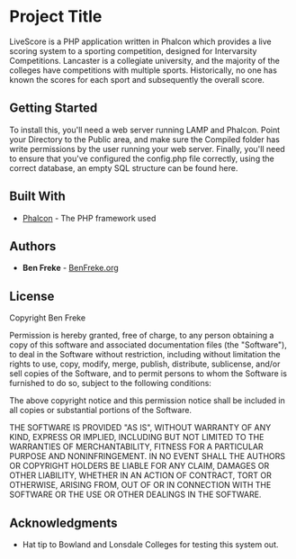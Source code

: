 # Project Title

LiveScore is a PHP application written in Phalcon which provides a live scoring system to a sporting competition, designed for Intervarsity Competitions. Lancaster is a collegiate university, and the majority of the colleges have competitions with multiple sports. Historically, no one has known the scores for each sport and subsequently the overall score.

## Getting Started

To install this, you'll need a web server running LAMP and Phalcon. Point your Directory to the Public area, and make sure the Compiled folder has write permissions by the user running your web server. Finally, you'll need to ensure that you've configured the config.php file correctly, using the correct database, an empty SQL structure can be found here.

## Built With

* [Phalcon](https://phalconphp.com/en/) - The PHP framework used

## Authors

* **Ben Freke** - [BenFreke.org](https://benfreke.org)

## License

Copyright Ben Freke

Permission is hereby granted, free of charge, to any person obtaining a copy of this software and associated documentation files (the "Software"), to deal in the Software without restriction, including without limitation the rights to use, copy, modify, merge, publish, distribute, sublicense, and/or sell copies of the Software, and to permit persons to whom the Software is furnished to do so, subject to the following conditions:

The above copyright notice and this permission notice shall be included in all copies or substantial portions of the Software.

THE SOFTWARE IS PROVIDED "AS IS", WITHOUT WARRANTY OF ANY KIND, EXPRESS OR IMPLIED, INCLUDING BUT NOT LIMITED TO THE WARRANTIES OF MERCHANTABILITY, FITNESS FOR A PARTICULAR PURPOSE AND NONINFRINGEMENT. IN NO EVENT SHALL THE AUTHORS OR COPYRIGHT HOLDERS BE LIABLE FOR ANY CLAIM, DAMAGES OR OTHER LIABILITY, WHETHER IN AN ACTION OF CONTRACT, TORT OR OTHERWISE, ARISING FROM, OUT OF OR IN CONNECTION WITH THE SOFTWARE OR THE USE OR OTHER DEALINGS IN THE SOFTWARE.

## Acknowledgments

* Hat tip to Bowland and Lonsdale Colleges for testing this system out.
